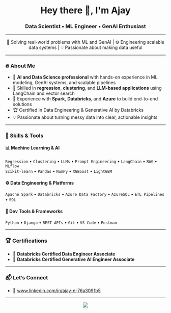 <h1 align="center">Hey there 👋, I'm Ajay</h1>
<h3 align="center">Data Scientist • ML Engineer • GenAI Enthusiast</h3>

---

<p align="center">
  🔬 Solving real-world problems with ML and GenAI | ⚙️ Engineering scalable data systems | 💡 Passionate about making data useful
</p>

---

### 🔥 About Me

- 🎯 **AI and Data Science professional** with hands-on experience in ML modeling, GenAI systems, and scalable pipelines  
- 🧠 Skilled in **regression**, **clustering**, and **LLM-based applications** using LangChain and vector search  
- 💾 Experience with **Spark**, **Databricks**, and **Azure** to build end-to-end solutions  
- 🏆 Certified in Data Engineering & Generative AI by Databricks  
- 💡 Passionate about turning messy data into clear, actionable insights

---

### 🧠 Skills & Tools

#### 📊 Machine Learning & AI
`Regression` • `Clustering` • `LLMs` • `Prompt Engineering` • `LangChain` • `RAG` • `MLflow`  
`Scikit-learn` • `Pandas` • `NumPy` • `XGBoost` • `LightGBM`

#### ⚙️ Data Engineering & Platforms
`Apache Spark` • `Databricks` • `Azure Data Factory` • `AzureSQL` • `ETL Pipelines` • `SQL`

#### 🧰 Dev Tools & Frameworks
`Python` • `Django` • `REST APIs` • `Git` • `VS Code` • `Postman`

---

### 🏆 Certifications

- 📜 **Databricks Certified Data Engineer Associate**  
- 📜 **Databricks Certified Generative AI Engineer Associate**

---

### 📬 Let’s Connect

- 🔗 www.linkedin.com/in/ajay-n-76a3091b5 

---

<p align="center">
  <img src="https://komarev.com/ghpvc/?username=your-github-username&label=Profile%20Views&color=blueviolet&style=flat" />
</p>
